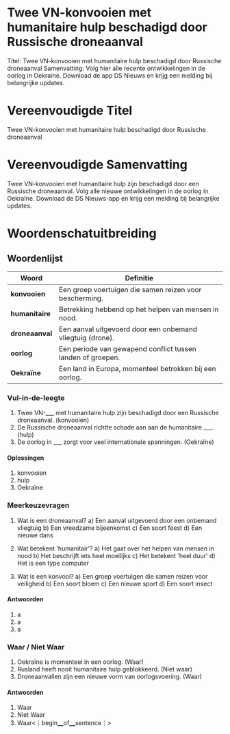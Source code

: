 # Twee VN-konvooien met humanitaire hulp beschadigd door Russische droneaanval
Titel: Twee VN-konvooien met humanitaire hulp beschadigd door Russische droneaanval
Samenvatting: Volg hier alle recente ontwikkelingen in de oorlog in Oekraïne. Download de app DS Nieuws en krijg een melding bij belangrijke updates.

# Vereenvoudigde Titel
Twee VN-konvooien met humanitaire hulp beschadigd door Russische droneaanval

# Vereenvoudigde Samenvatting
Twee VN-konvooien met humanitaire hulp zijn beschadigd door een Russische droneaanval. Volg alle nieuwe ontwikkelingen in de oorlog in Oekraïne. Download de DS Nieuws-app en krijg een melding bij belangrijke updates.

# Woordenschatuitbreiding

## Woordenlijst

| Woord | Definitie |
|-------|-----------|
| **konvooien** | Een groep voertuigen die samen reizen voor bescherming. |
| **humanitaire** | Betrekking hebbend op het helpen van mensen in nood. |
| **droneaanval** | Een aanval uitgevoerd door een onbemand vliegtuig (drone). |
| **oorlog** | Een periode van gewapend conflict tussen landen of groepen. |
| **Oekraïne** | Een land in Europa, momenteel betrokken bij een oorlog. |

### Vul-in-de-leegte
1. Twee VN-___ met humanitaire hulp zijn beschadigd door een Russische droneaanval. (konvooien)
2. De Russische droneaanval richtte schade aan aan de humanitaire ___. (hulp)
3. De oorlog in ___ zorgt voor veel internationale spanningen. (Oekraïne)

#### Oplossingen
1. konvooien
2. hulp
3. Oekraïne

### Meerkeuzevragen
1. Wat is een droneaanval?
   a) Een aanval uitgevoerd door een onbemand vliegtuig
   b) Een vreedzame bijeenkomst
   c) Een soort feest
   d) Een nieuwe dans

2. Wat betekent 'humanitair'?
   a) Het gaat over het helpen van mensen in nood
   b) Het beschrijft iets heel moeilijks
   c) Het betekent 'heel duur'
   d) Het is een type computer

3. Wat is een konvooi?
   a) Een groep voertuigen die samen reizen voor veiligheid
   b) Een soort bloem
   c) Een nieuwe sport
   d) Een soort insect

#### Antwoorden
1. a
2. a
3. a

### Waar / Niet Waar
1. Oekraïne is momenteel in een oorlog. (Waar)
2. Rusland heeft nooit humanitaire hulp geblokkeerd. (Niet waar)
3. Droneaanvallen zijn een nieuwe vorm van oorlogsvoering. (Waar)

#### Antwoorden
1. Waar
2. Niet Waar
3. Waar<｜begin▁of▁sentence｜>
